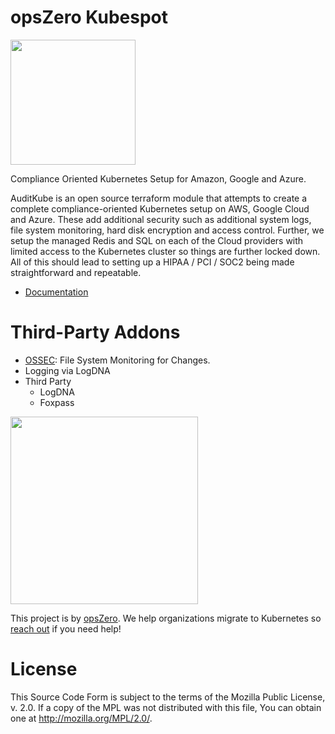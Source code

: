 # opsZero Kubespot

<img src="http://assets.opszero.com.s3.amazonaws.com/images/auditkube.png" width="200px" />

Compliance Oriented Kubernetes Setup for Amazon, Google and Azure.

AuditKube is an open source terraform module that attempts to create a
complete compliance-oriented Kubernetes setup on AWS, Google Cloud and Azure.
These add additional security such as additional system logs, file system
monitoring, hard disk encryption and access control. Further, we setup the
managed Redis and SQL on each of the Cloud providers with limited access to
the Kubernetes cluster so things are further locked down. All of this should
lead to setting up a HIPAA / PCI / SOC2 being made straightforward and
repeatable.

 - [Documentation](https://www.notion.so/opszero/Kubernetes-f126f92e477c4a0c90f3a0ec7262bcf1)

# Third-Party Addons

- [OSSEC](https://ossec.github.io/): File System Monitoring for Changes.
- Logging via LogDNA
- Third Party
  - LogDNA
  - Foxpass

<a href="https://www.opszero.com"><img src="http://assets.opszero.com.s3.amazonaws.com/images/opszero_11_29_2016.png" width="300px"/></a>

This project is by [opsZero](https://www.opszero.com). We help organizations
migrate to Kubernetes so [reach out](https://www.opszero.com/#contact) if you
need help!

# License

This Source Code Form is subject to the terms of the Mozilla Public
License, v. 2.0. If a copy of the MPL was not distributed with this
file, You can obtain one at http://mozilla.org/MPL/2.0/.
